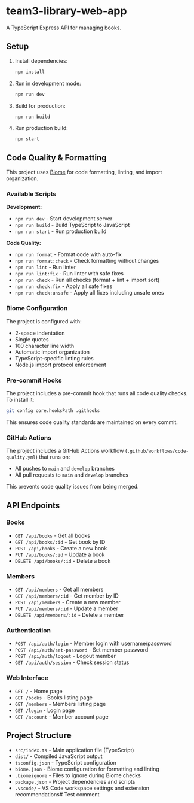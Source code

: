 # team3-library-web-app

A TypeScript Express API for managing books.

## Setup

1. Install dependencies:
   ```bash
   npm install
   ```

2. Run in development mode:
   ```bash
   npm run dev
   ```

3. Build for production:
   ```bash
   npm run build
   ```

4. Run production build:
   ```bash
   npm start
   ```

## Code Quality & Formatting

This project uses [Biome](https://biomejs.dev/) for code formatting, linting, and import organization.

### Available Scripts

**Development:**
- `npm run dev` - Start development server
- `npm run build` - Build TypeScript to JavaScript
- `npm run start` - Run production build

**Code Quality:**
- `npm run format` - Format code with auto-fix
- `npm run format:check` - Check formatting without changes
- `npm run lint` - Run linter
- `npm run lint:fix` - Run linter with safe fixes
- `npm run check` - Run all checks (format + lint + import sort)
- `npm run check:fix` - Apply all safe fixes
- `npm run check:unsafe` - Apply all fixes including unsafe ones

### Biome Configuration

The project is configured with:
- 2-space indentation
- Single quotes
- 100 character line width
- Automatic import organization
- TypeScript-specific linting rules
- Node.js import protocol enforcement

### Pre-commit Hooks

The project includes a pre-commit hook that runs all code quality checks. To install it:

```bash
git config core.hooksPath .githooks
```

This ensures code quality standards are maintained on every commit.

### GitHub Actions

The project includes a GitHub Actions workflow (`.github/workflows/code-quality.yml`) that runs on:
- All pushes to `main` and `develop` branches
- All pull requests to `main` and `develop` branches

This prevents code quality issues from being merged.

## API Endpoints

### Books
- `GET /api/books` - Get all books
- `GET /api/books/:id` - Get book by ID
- `POST /api/books` - Create a new book
- `PUT /api/books/:id` - Update a book
- `DELETE /api/books/:id` - Delete a book

### Members  
- `GET /api/members` - Get all members
- `GET /api/members/:id` - Get member by ID
- `POST /api/members` - Create a new member
- `PUT /api/members/:id` - Update a member
- `DELETE /api/members/:id` - Delete a member

### Authentication
- `POST /api/auth/login` - Member login with username/password
- `POST /api/auth/set-password` - Set member password
- `POST /api/auth/logout` - Logout member
- `GET /api/auth/session` - Check session status

### Web Interface
- `GET /` - Home page
- `GET /books` - Books listing page
- `GET /members` - Members listing page
- `GET /login` - Login page
- `GET /account` - Member account page

## Project Structure

- `src/index.ts` - Main application file (TypeScript)
- `dist/` - Compiled JavaScript output
- `tsconfig.json` - TypeScript configuration
- `biome.json` - Biome configuration for formatting and linting
- `.biomeignore` - Files to ignore during Biome checks
- `package.json` - Project dependencies and scripts
- `.vscode/` - VS Code workspace settings and extension recommendations# Test comment
